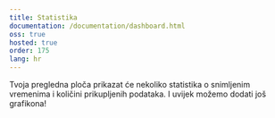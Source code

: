 ```yaml
---
title: Statistika
documentation: /documentation/dashboard.html
oss: true
hosted: true
order: 175
lang: hr
---
```


Tvoja pregledna ploča prikazat će nekoliko statistika o snimljenim vremenima i količini prikupljenih podataka. I uvijek možemo dodati još grafikona!

